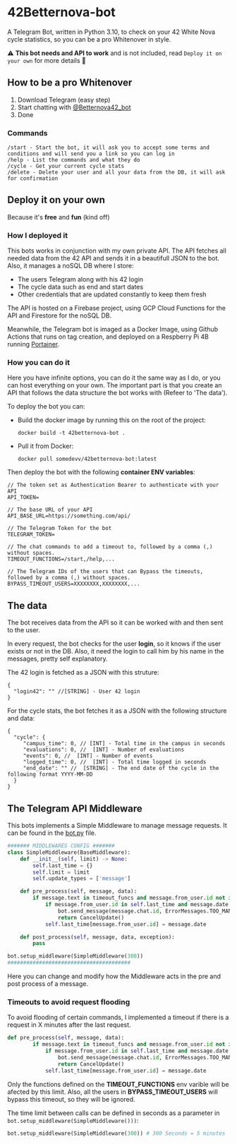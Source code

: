 # 42Betternova-bot
A Telegram Bot, written in Python 3.10, to check on your 42 White Nova cycle statistics, so you can be a pro Whitenover in style.

:warning: **This bot needs and API to work** and is not included, read ```Deploy it on your own``` for more details 🙂

## How to be a pro Whitenover

1. Download Telegram (easy step)
2. Start chatting with [@Betternova42_bot](https://t.me/Betternova42_bot)
3. Done

### Commands
```
/start - Start the bot, it will ask you to accept some terms and conditions and will send you a link so you can log in
/help - List the commands and what they do
/cycle - Get your current cycle stats
/delete - Delete your user and all your data from the DB, it will ask for confirmation
```

## Deploy it on your own
Because it's **free** and **fun** (kind off)

### How I deployed it
This bots works in conjunction with my own private API. The API fetches all needed data from the 42 API and sends it in a beautifull JSON to the bot. Also, it manages a noSQL DB where I store:

- The users Telegram along with his 42 login
- The cycle data such as end and start dates
- Other credentials that are updated constantly to keep them fresh

The API is hosted on a Firebase project, using GCP Cloud Functions for the API and Firestore for the noSQL DB.

Meanwhile, the Telegram bot is imaged as a Docker Image, using Github Actions that runs on tag creation, and deployed on a Respberry Pi 4B running [Portainer](https://www.portainer.io/).

### How you can do it
Here you have infinite options, you can do it the same way as I do, or you can host everything on your own. The important part is that you create an API that follows the data structure the bot works with (Refeer to 'The data').

To deploy the bot you can:
- Build the docker image by running this on the root of the project:

  ``` docker build -t 42betternova-bot . ```

- Pull it from Docker:

  ``` docker pull somedevv/42betternova-bot:latest ```

Then deploy the bot with the following **container ENV variables**:
```
// The token set as Authentication Bearer to authenticate with your API
API_TOKEN=

// The base URL of your API
API_BASE_URL=https://something.com/api/

// The Telegram Token for the bot
TELEGRAM_TOKEN=

// The chat commands to add a timeout to, followed by a comma (,) without spaces.
TIMEOUT_FUNCTIONS=/start,/help,...

// The Telegram IDs of the users that can Bypass the timeouts, followed by a comma (,) without spaces.
BYPASS_TIMEOUT_USERS=XXXXXXXX,XXXXXXXX,...
```

## The data
The bot receives data from the API so it can be worked with and then sent to the user.

In every request, the bot checks for the user **login**, so it knows if the user exists or not in the DB. Also, it need the login to call him by his name in the messages, pretty self explanatory.

The 42 login is fetched as a JSON with this struture:
``` JS
{
  "login42": "" //[STRING] - User 42 login
}
```

For the cycle stats, the bot fetches it as a JSON with the following structure and data:
``` JS
{
  "cycle": {
     "campus_time": 0, // [INT] - Total time in the campus in seconds
     "evaluations": 0, //  [INT] - Number of evaluations 
     "events": 0, //  [INT] - Number of events 
     "logged_time": 0, //  [INT] - Total time logged in seconds
     "end_date": "" //  [STRING] - The end date of the cycle in the following format YYYY-MM-DD
  }
}

```

## The Telegram API Middleware
This bots implements a Simple Middleware to manage message requests. It can be found in the [bot.py](https://github.com/somedevv/42Betternova-bot/blob/main/bot.py) file.

``` Python 3.10
####### MIDDLEWARES CONFIG #######
class SimpleMiddleware(BaseMiddleware):
    def __init__(self, limit) -> None:
        self.last_time = {}
        self.limit = limit
        self.update_types = ['message']

    def pre_process(self, message, data):
        if message.text in timeout_funcs and message.from_user.id not in no_timeout_users:
            if message.from_user.id in self.last_time and message.date - self.last_time[message.from_user.id] < self.limit:
                bot.send_message(message.chat.id, ErrorMessages.TOO_MANY_REQUESTS.format(int((self.limit - (message.date - self.last_time[message.from_user.id])) / 60), int((self.limit - (message.date - self.last_time[message.from_user.id])) % 60)), parse_mode='HTML')
                return CancelUpdate()
            self.last_time[message.from_user.id] = message.date

    def post_process(self, message, data, exception):
        pass

bot.setup_middleware(SimpleMiddleware(300))
#######################################
```

Here you can change and modify how the Middleware acts in the pre and post process of a message.

### Timeouts to avoid request flooding
To avoid flooding of certain commands, I implemented a timeout if there is a request in X minutes after the last request.

``` Python 3.10
def pre_process(self, message, data):
        if message.text in timeout_funcs and message.from_user.id not in no_timeout_users:
            if message.from_user.id in self.last_time and message.date - self.last_time[message.from_user.id] < self.limit:
                bot.send_message(message.chat.id, ErrorMessages.TOO_MANY_REQUESTS.format(int((self.limit - (message.date - self.last_time[message.from_user.id])) / 60), int((self.limit - (message.date - self.last_time[message.from_user.id])) % 60)), parse_mode='HTML')
                return CancelUpdate()
            self.last_time[message.from_user.id] = message.date
```

Only the functions defined on the **TIMEOUT_FUNCTIONS** env varible will be afected by this limit. Also, all the users in **BYPASS_TIMEOUT_USERS** will bypass this timeout, so they will be ignored.

The time limit between calls can be defined in seconds as a parameter in ```bot.setup_middleware(SimpleMiddleware()))```:

``` Python 3.10
bot.setup_middleware(SimpleMiddleware(300)) # 300 Seconds = 5 minutes
```
